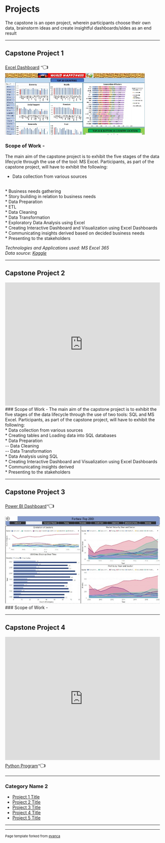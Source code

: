 # Projects
The capstone is an open project, wherein participants choose their own data, brainstorm ideas and create insightful dashboards/sldes as an end result

---
## Capstone Project 1
<a href="pdf/World Happiness.pdf" target="_blank">Excel Dashboard</a> <span style='font-size:20px;'>&#128072;</span>
<img src="images/Capstone1_worldhappy.jpg?raw=true"/>
### Scope of Work -
The main aim of the capstone project is to exhibit the five stages of the data lifecycle through the use of the tool: MS Excel. Participants, as part of the capstone project, will have to exhibit the following:
<br>
* Data collection from various sources
<br>
* Business needs gathering
<br>
* Story building in relation to business needs
<br>
* Data Preparation
<br>
* ETL
<br>
* Data Cleaning
<br>
* Data Transformation
<br>
* Exploratory Data Analysis using Excel
<br>
* Creating Interactive Dashboard and Visualization using Excel Dashboards
<br>
* Communicating insights derived based on decided business needs
<br>
* Presenting to the stakeholders
<br>
<p><em>Technologies and Applications used: MS Excel 365</em><br>
  <em>Data source: <a href="https://kaggle.com/unsdsn/world-happiness" target="_blank">Kaggle</a></em>
</p>

---
## Capstone Project 2
<iframe src="https://onedrive.live.com/embed?cid=17723187F2149456&amp;resid=17723187F2149456%213033&amp;authkey=AHpj1UQSiLHrJJY&amp;em=2&amp;wdAr=1.7777777777777777" width="100%" height="400px" frameborder="0">This is an embedded <a target="_blank" href="https://office.com">Microsoft Office</a> presentation, powered by <a target="_blank" href="https://office.com/webapps">Office</a>.</iframe>
<br>
<!--[MS SQL](/pdf/sample_presentation.pdf)-->
<!-- <img src="images/Capstone2 - Wish.jpg?raw=true"/> -->
### Scope of Work -
The main aim of the capstone project is to exhibit the five stages of the data lifecycle through the use of two tools: SQL and MS Excel. Participants, as part of the capstone project, will have to exhibit the following:
<br>
* Data collection from various sources
<br>
* Creating tables and Loading data into SQL databases
<br>
* Data Preparation
<br>
-- Data Cleaning
<br>
-- Data Transformation
<br>
* Data Analysis using SQL
<br>
* Creating Interactive Dashboard and Visualization using Excel Dashboards
<br>
* Communicating insights derived
<br>
* Presenting to the stakeholders







---
## Capstone Project 3
<!--[Power BI](http://example.com/)-->
<a href="pdf/Capstone_3_Forbes_Fortune.pdf" target="_blank">Power BI Dashboard</a><span style='font-size:20px;'>&#128072;</span>
<p><img src="images/Capstone3_PowerBI_Forbes.jpg?raw=true"/>
### Scope of Work -

---
## Capstone Project 4
<iframe src="https://onedrive.live.com/embed?cid=17723187F2149456&amp;resid=17723187F2149456%213036&amp;authkey=ADMxYP8ZFD_T6EQ&amp;em=2&amp;wdAr=1.7777777777777777" width="100%" height="400px" frameborder="0">This is an embedded <a target="_blank" href="https://office.com">Microsoft Office</a> presentation, powered by <a target="_blank" href="https://office.com/webapps">Office</a>.</iframe>
<a href="pdf/Stock Price_Master.pdf" target="_blank">Python Program</a><span style='font-size:20px;'>&#128072;</span>

<!--[Python](http://example.com/)-->
<!--<img src="images/Capstone4_Python_EDA.jpg?raw=true"/>-->



----

### Category Name 2

- [Project 1 Title](http://example.com/)
- [Project 2 Title](http://example.com/)
- [Project 3 Title](http://example.com/)
- [Project 4 Title](http://example.com/)
- [Project 5 Title](http://example.com/)

---




---
<p style="font-size:11px">Page template forked from <a href="https://github.com/evanca/quick-portfolio">evanca</a></p>
<!-- Remove above link if you don't want to attibute -->

